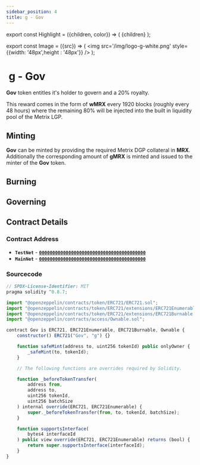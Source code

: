 ```yaml
---
sidebar_position: 4
title: g - Gov
---
```


export const Highlight = ({children, color}) => (
<span
style={{color}}>
{children}
</span>
);

export const Image = ({src}) => (
<img src='/img/logo-g-white.png' style={{width: '48px',height : '48px'}} />
);

# <Image  /> g - Gov

<Highlight color="#bf96c6">**Gov**</Highlight> token entitles it's holder to govern and a 20% royalty.

This reward comes in the form of <Highlight color="#bf96c6">**wMRX**</Highlight> every 1920 blocks (roughly every 48 hours) where the remaining 80% will be injected into the built in liquidity pool of the Metrix LGP.

## Minting

<Highlight color="#bf96c6">**Gov**</Highlight> can be minted by providing the required Metrix DGP collateral in <Highlight color="#bf96c6">**MRX**</Highlight>. Additionally the corresponding amount of <Highlight color="#bf96c6">**gMRX**</Highlight> is minted and issued to the minter of the <Highlight color="#bf96c6">**Gov**</Highlight> token.

## Burning

## Governing

## Contract Details

### Contract Address

- **`TestNet`** - [**`0000000000000000000000000000000000000000`**](https://testnet-explorer.metrixcoin.com/contract/0000000000000000000000000000000000000000)
- **`MainNet`** - [**`0000000000000000000000000000000000000000`**](https://explorer.metrixcoin.com/contract/0000000000000000000000000000000000000000)

### Sourcecode

```js
// SPDX-License-Identifier: MIT
pragma solidity ^0.8.7;

import "@openzeppelin/contracts/token/ERC721/ERC721.sol";
import "@openzeppelin/contracts/token/ERC721/extensions/ERC721Enumerable.sol";
import "@openzeppelin/contracts/token/ERC721/extensions/ERC721Burnable.sol";
import "@openzeppelin/contracts/access/Ownable.sol";

contract Gov is ERC721, ERC721Enumerable, ERC721Burnable, Ownable {
    constructor() ERC721("Gov", "g") {}

    function safeMint(address to, uint256 tokenId) public onlyOwner {
        _safeMint(to, tokenId);
    }

    // The following functions are overrides required by Solidity.

    function _beforeTokenTransfer(
        address from,
        address to,
        uint256 tokenId,
        uint256 batchSize
    ) internal override(ERC721, ERC721Enumerable) {
        super._beforeTokenTransfer(from, to, tokenId, batchSize);
    }

    function supportsInterface(
        bytes4 interfaceId
    ) public view override(ERC721, ERC721Enumerable) returns (bool) {
        return super.supportsInterface(interfaceId);
    }
}

```
